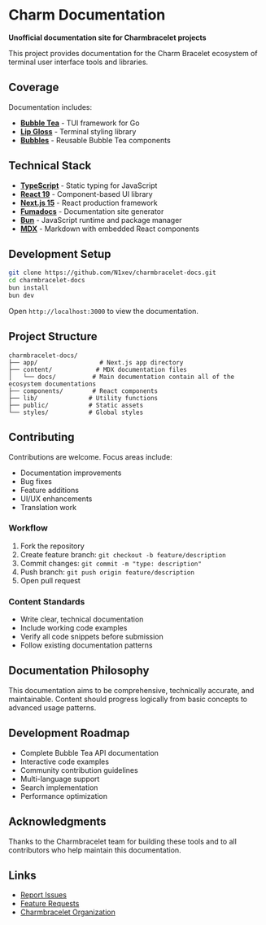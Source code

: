 # Charm Documentation

**Unofficial documentation site for Charmbracelet projects**

This project provides documentation for the Charm Bracelet ecosystem of terminal user interface tools and libraries.

## Coverage

Documentation includes:

- **[Bubble Tea](https://github.com/charmbracelet/bubbletea)** - TUI framework for Go
- **[Lip Gloss](https://github.com/charmbracelet/lipgloss)** - Terminal styling library
- **[Bubbles](https://github.com/charmbracelet/bubbles)** - Reusable Bubble Tea components

## Technical Stack

- **[TypeScript](https://www.typescriptlang.org/)** - Static typing for JavaScript
- **[React 19](https://react.dev/)** - Component-based UI library
- **[Next.js 15](https://nextjs.org/)** - React production framework
- **[Fumadocs](https://fumadocs.vercel.app/)** - Documentation site generator
- **[Bun](https://bun.sh/)** - JavaScript runtime and package manager
- **[MDX](https://mdxjs.com/)** - Markdown with embedded React components

## Development Setup

```bash
git clone https://github.com/N1xev/charmbracelet-docs.git
cd charmbracelet-docs
bun install
bun dev
```

Open `http://localhost:3000` to view the documentation.

## Project Structure

```
charmbracelet-docs/
├── app/                 # Next.js app directory
├── content/            # MDX documentation files
│   └── docs/          # Main documentation contain all of the ecosystem documentations
├── components/        # React components
├── lib/              # Utility functions
├── public/           # Static assets
└── styles/           # Global styles
```

## Contributing

Contributions are welcome. Focus areas include:

- Documentation improvements
- Bug fixes
- Feature additions
- UI/UX enhancements
- Translation work

### Workflow

1. Fork the repository
2. Create feature branch: `git checkout -b feature/description`
3. Commit changes: `git commit -m "type: description"`
4. Push branch: `git push origin feature/description`
5. Open pull request

### Content Standards

- Write clear, technical documentation
- Include working code examples
- Verify all code snippets before submission
- Follow existing documentation patterns

## Documentation Philosophy

This documentation aims to be comprehensive, technically accurate, and maintainable. Content should progress logically from basic concepts to advanced usage patterns.

## Development Roadmap

- Complete Bubble Tea API documentation
- Interactive code examples
- Community contribution guidelines
- Multi-language support
- Search implementation
- Performance optimization


## Acknowledgments

Thanks to the Charmbracelet team for building these tools and to all contributors who help maintain this documentation.

## Links

- [Report Issues](https://github.com/N1xev/charmbracelet-docs/issues)
- [Feature Requests](https://github.com/N1xev/charmbracelet-docs/issues)
- [Charmbracelet Organization](https://github.com/charmbracelet)